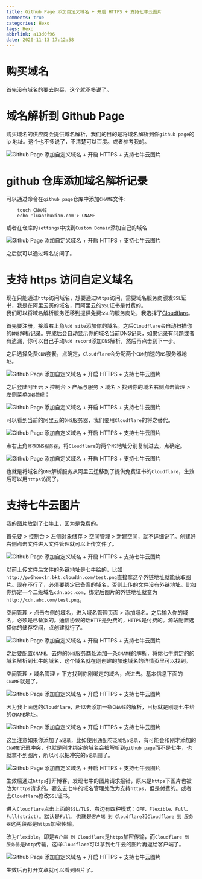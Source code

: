 ```yaml
---
title: Github Page 添加自定义域名 + 开启 HTTPS + 支持七牛云图片
comments: true
categories: Hexo
tags: Hexo
abbrlink: a13d0f96
date: 2020-11-13 17:12:58
---
```


# 购买域名
首先没有域名的要去购买，这个就不多说了。

# 域名解析到 Github Page
购买域名的供应商会提供域名解析，我们的目的是将域名解析到你`github page`的 ip 地址。这个也不多说了，不清楚可以百度。或者参考我的。

![Github Page 添加自定义域名 + 开启 HTTPS + 支持七牛云图片](https://blog.luanzhuxian.com/blog/hexo-custom-domain/1.png)

# github 仓库添加域名解析记录
可以通过命令在`github page`仓库中添加`CNAME`文件:
```
    touch CNAME
    echo 'luanzhuxian.com'> CNAME
```
或者在仓库的`settings`中找到`Custom Domain`添加自己的域名

![Github Page 添加自定义域名 + 开启 HTTPS + 支持七牛云图片](https://blog.luanzhuxian.com/blog/hexo-custom-domain/2.png)

之后就可以通过域名访问了。

# 支持 https 访问自定义域名
现在只能通过`http`访问域名，想要通过`https`访问，需要域名服务商颁发`SSL`证书，我是在阿里云买的域名，而阿里云的`SSL`证书是付费的。  
我们可以将域名解析服务迁移到提供免费`SSL`的服务商处，我选择了[Cloudflare](https://www.cloudflare.com/)。  

首先要注册，接着右上角`Add site`添加你的域名。之后`Cloudflare`会自动扫描你的`DNS`解析记录。完成后会自动显示你的域名当前DNS记录，如果记录有问题或者有遗漏，你可以自己手动`Add record`添加`DNS`解析，然后再点击到下一步。  

之后选择免费`CDN`套餐，点确定，`Cloudflare`会分配两个`CDN`加速的`NS`服务器地址。

![Github Page 添加自定义域名 + 开启 HTTPS + 支持七牛云图片](https://blog.luanzhuxian.com/blog/hexo-custom-domain/3.png)

之后登陆阿里云 > 控制台 > 产品与服务 > 域名 > 找到你的域名右侧点击管理 > 左侧菜单`DNS管理`：

![Github Page 添加自定义域名 + 开启 HTTPS + 支持七牛云图片](https://blog.luanzhuxian.com/blog/hexo-custom-domain/4.png)

可以看到当前的阿里云的`DNS`服务器，我们要用`Cloudflare`的将之替代。

![Github Page 添加自定义域名 + 开启 HTTPS + 支持七牛云图片](https://blog.luanzhuxian.com/blog/hexo-custom-domain/5.png)

点右上角`修改DNS服务器`，将`Cloudflare`的两个`NS`地址分别复制进去，点确定。

![Github Page 添加自定义域名 + 开启 HTTPS + 支持七牛云图片](https://blog.luanzhuxian.com/blog/hexo-custom-domain/6.png)

也就是将域名的`DNS`解析服务从阿里云迁移到了提供免费证书的`Cloudflare`，生效后可以用`https`访问了。

# 支持七牛云图片
我的图片放到了[七牛](https://www.qiniu.com/)上，因为是免费的。  

首先要 > 控制台 > 左侧对象储存 > 空间管理 > 新建空间，就不详细说了。创建好右侧点击文件进入文件管理就可以上传文件了。

![Github Page 添加自定义域名 + 开启 HTTPS + 支持七牛云图片](https://blog.luanzhuxian.com/blog/hexo-custom-domain/7.png)

以前上传文件后文件的外链地址是七牛给的，比如`http://pw5hoox1r.bkt.clouddn.com/test.png`直接拿这个外链地址就能获取图片。现在不行了，必须要绑定已备案的域名，否则上传的文件没有外链地址。比如你绑定一个二级域名`cdn.abc.com`，绑定后图片的外链地址就变为`http://cdn.abc.com/test.png`。  

空间管理 > 点击右侧的域名，进入域名管理页面 > 添加域名。之后输入你的域名，必须是已备案的。通信协议的话`HTTP`是免费的，`HTTPS`是付费的。源站配置选择你的储存空间，点创建就行了。  

![Github Page 添加自定义域名 + 开启 HTTPS + 支持七牛云图片](https://blog.luanzhuxian.com/blog/hexo-custom-domain/8.png)

之后要配置`CNAME`。去你的`DNS`服务商处添加一条`CNAME`的解析，将你七牛绑定的的域名解析到七牛的域名，这个域名就在刚创建的加速域名的详情页里可以找到。  

空间管理 > 域名管理 > 下方找到你刚绑定的域名，点进去。基本信息下面的`CNAME`就是了。

![Github Page 添加自定义域名 + 开启 HTTPS + 支持七牛云图片](https://blog.luanzhuxian.com/blog/hexo-custom-domain/9.png)

因为我上面选的`Cloudflare`，所以去添加一条`CNAME`的解析，目标就是刚刚七牛给的`CNAME`地址。

![Github Page 添加自定义域名 + 开启 HTTPS + 支持七牛云图片](https://blog.luanzhuxian.com/blog/hexo-custom-domain/10.png)

这里注意如果你添加了`a记录`，比如使用通配符`泛域名a记录`，有可能会和刚才添加的`CNAME`记录冲突，也就是刚才绑定的域名会被解析到`github page`而不是七牛，也就拿不到图片，所以可以把冲突的`a记录`删了。

![Github Page 添加自定义域名 + 开启 HTTPS + 支持七牛云图片](https://blog.luanzhuxian.com/blog/hexo-custom-domain/11.png)

生效后通过`https`打开博客，发现七牛的图片请求报错，原来是`https`下图片也被改为`https`请求的。要么去七牛的域名管理处改为支持`https`，但是付费的。或者去`Cloudflare`修改`SSL`证书。

进入`Cloudflare`点击上面的`SSL/TLS`，右边有四种模式：`OFF、Flexible、Full、Full(strict)`。默认是`Full`，也就是`客户端 到 Cloudflare`和`Cloudflare 到 服务器`这两段都是`https`加密传输。  

改为`Flexible`，即是`客户端 到 Cloudflare`是`https`加密传输，而`Cloudflare 到 服务器`是`http`传输，这样`Cloudflare`可以拿到七牛云的图片再返给客户端了。

![Github Page 添加自定义域名 + 开启 HTTPS + 支持七牛云图片](https://blog.luanzhuxian.com/blog/hexo-custom-domain/12.png)

生效后再打开文章就可以看到图片了。